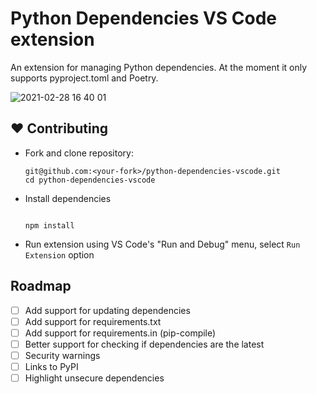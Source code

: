 # Python Dependencies VS Code extension

An extension for managing Python dependencies. At the moment it only supports pyproject.toml and Poetry.

![2021-02-28 16 40 01](https://user-images.githubusercontent.com/667029/109424385-b2d87780-79e3-11eb-85e9-6931063f4210.gif)


## ❤️ Contributing

- Fork and clone repository:

    ```shell
    git@github.com:<your-fork>/python-dependencies-vscode.git
    cd python-dependencies-vscode
    ```
- Install dependencies
  ```shell

  npm install
  ```
- Run extension using VS Code's "Run and Debug" menu, select `Run Extension` option


## Roadmap

-   [ ] Add support for updating dependencies
-   [ ] Add support for requirements.txt
-   [ ] Add support for requirements.in (pip-compile)
-   [ ] Better support for checking if dependencies are the latest
-   [ ] Security warnings
-   [ ] Links to PyPI
-   [ ] Highlight unsecure dependencies

